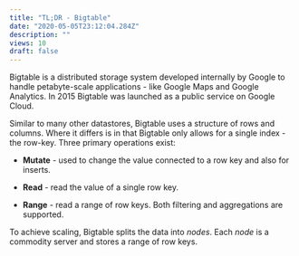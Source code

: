 ```yaml
---
title: "TL;DR - Bigtable"
date: "2020-05-05T23:12:04.284Z"
description: ""
views: 10
draft: false
---
```


Bigtable is a distributed storage system developed internally by Google to handle petabyte-scale applications - like Google Maps and Google Analytics. In 2015 Bigtable was launched as a public service on Google Cloud.

Similar to many other datastores, Bigtable uses a structure of rows and columns. Where it differs is in that Bigtable only allows for a single index - the row-key. Three primary operations exist:

-   **Mutate** - used to change the value connected to a row key and also for inserts.

-   **Read** - read the value of a single row key.

-   **Range** - read a range of row keys. Both filtering and aggregations are supported.

To achieve scaling, Bigtable splits the data into *nodes*. Each *node* is a commodity server and stores a range of row keys.
